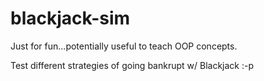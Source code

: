 # blackjack-sim
Just for fun...potentially useful to teach OOP concepts.

Test different strategies of going bankrupt w/ Blackjack :-p

